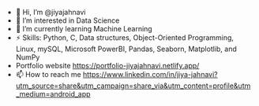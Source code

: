 - 👋 Hi, I’m @jiyajahnavi
- 👀 I’m interested in Data Science
- 🌱 I’m currently learning Machine Learning
- ⚡ Skills: Python, C, Data structures, Object-Oriented Programming, Linux, mySQL, Microsoft PowerBI, Pandas, Seaborn, Matplotlib, and NumPy
- Portfolio website https://portfolio-jiyajahnavi.netlify.app/
- 📫 How to reach me https://www.linkedin.com/in/jiya-jahnavi?utm_source=share&utm_campaign=share_via&utm_content=profile&utm_medium=android_app

<!---
jiyajahnavi/jiyajahnavi is a ✨ special ✨ repository because its `README.md` (this file) appears on your GitHub profile.
You can click the Preview link to take a look at your changes.
--->

